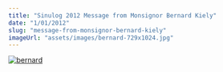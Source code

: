 ```yaml
---
title: "Sinulog 2012 Message from Monsignor Bernard Kiely"
date: "1/01/2012"
slug: "message-from-monsignor-bernard-kiely"
imageUrl: "assets/images/bernard-729x1024.jpg"
---
```


[![](https://i0.wp.com/santonino-nz.org/wp-content/uploads/2012/01/bernard-729x1024.jpg?resize=729%2C1024 "bernard")](https://i0.wp.com/santonino-nz.org/wp-content/uploads/2012/01/bernard.jpg)